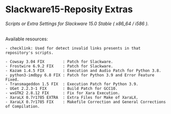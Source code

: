 # Slackware15-Reposity Extras
*Scripts or Extra Settings for Slackware 15.0 Stable ( x86_64 / i586 ).*
<br/><br/>

Available resources:
```
- checklink: Used for detect invalid links presents in that repository's scripts.

- Cowsay 3.04 FIX        : Patch for Slackware. 
- Frostwire 6.9.2 FIX    : Patch for Slackware.
- Kazam 1.4.5 FIX        : Execution and Audio Patch for Python 3.8.
- python3-imdbpy 6.8 FIX : Patch for Python 3.9 and Error Feature Fixed.
- Transmageddon 1.5 FIX  : Execution Patch for Python 3.9.
- UGet 2.2.3-1 FIX       : Build Patch for GCC10.
- wxGTK2 2.8.12 FIX      : Fix for Xara Execution.
- XaraLX 0.7r1785 EXTRA  : Extra Files for Make of XaraLX.
- XaraLX 0.7r1785 FIX    : Makefile Correction and General Corrections of Compilation.
```
